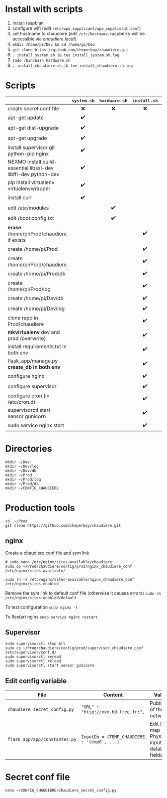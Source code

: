 # Install with scripts
1. Install raspbian
2. configure wifi (edit  `/etc/wpa_supplicant/wpa_supplicant.conf`)
3. set hostname to chaudiere (edit  `/etc/hostname`. raspberry will be accessible via *chaudiere.local*)
4. `mkdir /home/pi/Dev && cd /home/pi/Dev` 
5. `git clone https://github.com/cheperboy/chaudiere.git`
6. `. install_system.sh |& tee install_system.sh.log`
7. `sudo /bin/bash hardware.sh`
8. `. install_chaudiere.sh |& tee install_chaudiere.sh.log`


# Scripts
 |  | `system.sh` | `hardware.sh` | `install.sh` | `deploy.sh` | 
 | ---- | :-----: | :-----: | :-----: | :-----: | 
 | create secret conf file | :x: | :x: | :x: | :x: | 
 | apt-get update | :heavy_check_mark: |  |  |  | 
 | apt-get dist-upgrade | :heavy_check_mark: |  |  |  | 
 | apt-get upgrade | :heavy_check_mark: |  |  |  | 
 | install supervisor git python-pip nginx | :heavy_check_mark: |  |  |  | 
 | NEXMO install build-essential libssl-dev libffi-dev python-dev | :heavy_check_mark: |  |  |  | 
 | pip install virtualenv virtualenvwrapper | :heavy_check_mark: |  |  |  | 
 | install curl | :heavy_check_mark: |  |  |  | 
 | edit /etc/modules |  | :heavy_check_mark: |  |  | 
 | edit /boot.config.txt |  | :heavy_check_mark: |  |  | 
 | **erase** /home/pi/Prod/chaudiere if exists |  |  | :heavy_check_mark: | :heavy_check_mark: | 
 | create /home/pi/Prod |  |  | :heavy_check_mark: |  | 
 | create /home/pi/Prod/chaudiere |  |  | :heavy_check_mark: |  | 
 | create /home/pi/Prod/db |  |  | :heavy_check_mark: |  | 
 | create /home/pi/Prod/log |  |  | :heavy_check_mark: |  | 
 | create /home/pi/Dev/db |  |  | :heavy_check_mark: |  | 
 | create /home/pi/Dev/log |  |  | :heavy_check_mark: |  | 
 | clone repo in Prod/chaudiere |  |  | :heavy_check_mark: | :heavy_check_mark: | 
 | **mkvirtualenv** dev and prod (overwrite) |  |  | :heavy_check_mark: |  | 
 | install requirements.txt in both env |  |  | :heavy_check_mark: |  | 
 | flask_app/manage.py **create_db in both env** |  |  | :heavy_check_mark: |  | 
 | configure nginx |  |  | :heavy_check_mark: |  | 
 | configure supervisor |  |  | :heavy_check_mark: |  | 
 | configure cron (in /etc/cron.d) |  |  | :heavy_check_mark: |  | 
 | supervisorctl start sensor gunicorn |  |  | :heavy_check_mark: | :heavy_check_mark: | 
 | sudo service nginx start |  |  | :heavy_check_mark: | :heavy_check_mark: | 
 


# Directories
```
mkdir ~/Dev
mkdir ~/Dev/log
mkdir ~/Dev/db
mkdir ~/Prod
mkdir ~/Prod/log
mkdir ~/Prod/db
mkdir ~/CONFIG_CHAUDIERE
```

# Production tools
```
cd  ~/Prod
git clone https://github.com/cheperboy/chaudiere.git
```

## nginx
Create a chaudiere conf file and sym link
```
# sudo nano /etc/nginx/sites-available/chaudiere
sudo cp ~/Prod/chaudiere/config/prod/nginx_chaudiere_conf /etc/nginx/sites-available/

sudo ln -s /etc/nginx/sites-available/nginx_chaudiere_conf /etc/nginx/sites-enabled
```
Remove the sym link to default conf file (otherwise it causes errors)
`sudo rm /etc/nginx/sites-enabled/default`

To test configuration `sudo nginx -t`

To Restart nginx `sudo service nginx restart`

## Supervisor
```
sudo supervisorctl stop all
sudo cp ~/Prod/chaudiere/config/prod/supervisor_chaudiere.conf /etc/supervisor/conf.d/
sudo supervisorctl reread
sudo supervisorctl reload
sudo supervisorctl start sensor gunicorn
```

## Edit config variable

| File | Content | Value |
| ---- | ----- |------|
| `chaudiere_secret_config.py` | `"URL" : "http://xxx.hd.free.fr:",`| Public IP of the network| 
| `flask_app/app/constantes.py` |`InputDb = {TEMP_CHAUDIERE : 'temp0', ...}` | Edit to map Physical inputs to database fields 



# Secret conf file 

`nano ~/CONFIG_CHAUDIERE/chaudiere_secret_config.py`


<!--stackedit_data:
eyJoaXN0b3J5IjpbMTI2NzAzNTk2LDIwNjE2MDQzMDgsLTUwNT
g4NDkxMywtMTM4MzIwNzMyNywyMDQ1MzYxNzAzLC0xOTIxNzg2
NDk3LC0xNzg1NzQwMzM1LDE3NDg2NjE2OTldfQ==
-->